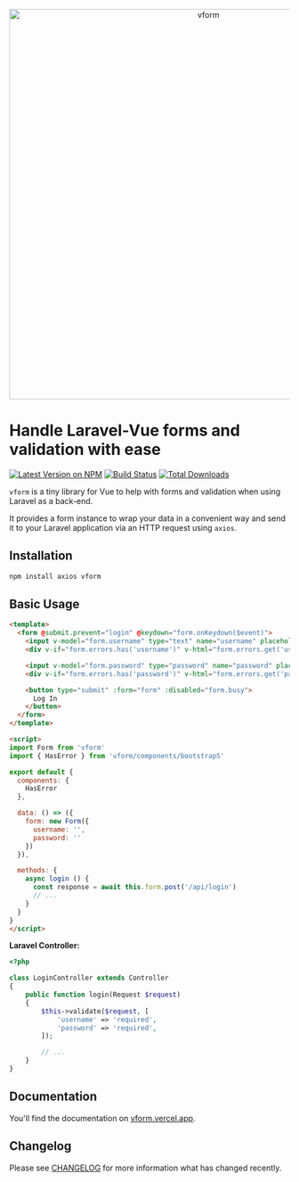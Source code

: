 <p align="center">
  <img src="https://i.imgur.com/0IX1Otl.gif" width="700" alt="vform">
</p>

# Handle Laravel-Vue forms and validation with ease

<p>
  <a href="https://npmjs.com/package/vform"><img src="https://img.shields.io/npm/v/vform.svg?style=flat-square" alt="Latest Version on NPM"></a>
  <a href="https://github.com/cretueusebiu/vform/actions"><img src="https://github.com/cretueusebiu/vform/workflows/test/badge.svg" alt="Build Status"></a>
  <a href="https://npmjs.com/package/vform"><img src="https://img.shields.io/npm/dt/vform.svg?style=flat-square" alt="Total Downloads"></a>
</p>

`vform` is a tiny library for Vue to help with forms and validation when using Laravel as a back-end.

It provides a form instance to wrap your data in a convenient way and send it to your Laravel application via an HTTP request using `axios`.

## Installation

```bash
npm install axios vform
```

## Basic Usage

```html
<template>
  <form @submit.prevent="login" @keydown="form.onKeydown($event)">
    <input v-model="form.username" type="text" name="username" placeholder="Username">
    <div v-if="form.errors.has('username')" v-html="form.errors.get('username')" />

    <input v-model="form.password" type="password" name="password" placeholder="Password">
    <div v-if="form.errors.has('password')" v-html="form.errors.get('password')" />

    <button type="submit" :form="form" :disabled="form.busy">
      Log In
    </button>
  </form>
</template>

<script>
import Form from 'vform'
import { HasError } from 'vform/components/bootstrap5'

export default {
  components: {
    HasError
  },

  data: () => ({
    form: new Form({
      username: '',
      password: ''
    })
  }),

  methods: {
    async login () {
      const response = await this.form.post('/api/login')
      // ...
    }
  }
}
</script>
```

__Laravel Controller:__

```php
<?php

class LoginController extends Controller
{
    public function login(Request $request)
    {
        $this->validate($request, [
            'username' => 'required',
            'password' => 'required',
        ]);

        // ...
    }
}
```

## Documentation

You'll find the documentation on [vform.vercel.app](https://vform.vercel.app).

## Changelog

Please see [CHANGELOG](CHANGELOG.md) for more information what has changed recently.

